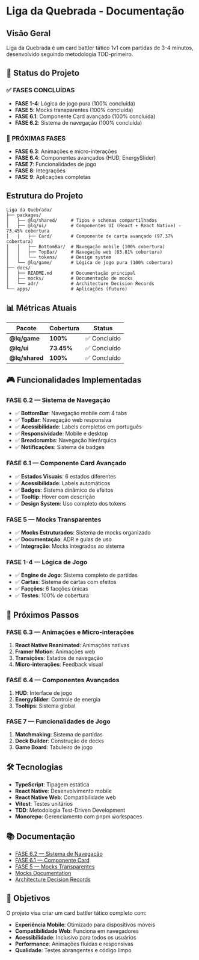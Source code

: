 # Liga da Quebrada - Documentação

## Visão Geral

Liga da Quebrada é um card battler tático 1v1 com partidas de 3-4 minutos, desenvolvido seguindo metodologia TDD-primeiro.

## 🎯 **Status do Projeto**

### ✅ **FASES CONCLUÍDAS**
- **FASE 1-4**: Lógica de jogo pura (100% concluída)
- **FASE 5**: Mocks transparentes (100% concluída)
- **FASE 6.1**: Componente Card avançado (100% concluída)
- **FASE 6.2**: Sistema de navegação (100% concluída)

### 🔄 **PRÓXIMAS FASES**
- **FASE 6.3**: Animações e micro-interações
- **FASE 6.4**: Componentes avançados (HUD, EnergySlider)
- **FASE 7**: Funcionalidades de jogo
- **FASE 8**: Integrações
- **FASE 9**: Aplicações completas

## Estrutura do Projeto

```
Liga da Quebrada/
├── packages/
│   ├── @lq/shared/     # Tipos e schemas compartilhados
│   ├── @lq/ui/         # Componentes UI (React + React Native) - 73.45% cobertura
│   │   ├── Card/       # Componente de carta avançado (97.37% cobertura)
│   │   ├── BottomBar/  # Navegação mobile (100% cobertura)
│   │   ├── TopBar/     # Navegação web (83.81% cobertura)
│   │   └── tokens/     # Design system
│   └── @lq/game/       # Lógica de jogo pura (100% cobertura)
├── docs/
│   ├── README.md       # Documentação principal
│   ├── mocks/          # Documentação de mocks
│   └── adr/            # Architecture Decision Records
└── apps/               # Aplicações (futuro)
```

## 📊 **Métricas Atuais**

| Pacote | Cobertura | Status |
|--------|-----------|--------|
| **@lq/game** | **100%** | ✅ Concluído |
| **@lq/ui** | **73.45%** | ✅ Concluído |
| **@lq/shared** | **100%** | ✅ Concluído |

## 🎮 **Funcionalidades Implementadas**

### **FASE 6.2 — Sistema de Navegação**
- ✅ **BottomBar**: Navegação mobile com 4 tabs
- ✅ **TopBar**: Navegação web responsiva
- ✅ **Acessibilidade**: Labels completos em português
- ✅ **Responsividade**: Mobile e desktop
- ✅ **Breadcrumbs**: Navegação hierárquica
- ✅ **Notificações**: Sistema de badges

### **FASE 6.1 — Componente Card Avançado**
- ✅ **Estados Visuais**: 6 estados diferentes
- ✅ **Acessibilidade**: Labels automáticos
- ✅ **Badges**: Sistema dinâmico de efeitos
- ✅ **Tooltip**: Hover com descrição
- ✅ **Design System**: Uso completo dos tokens

### **FASE 5 — Mocks Transparentes**
- ✅ **Mocks Estruturados**: Sistema de mocks organizado
- ✅ **Documentação**: ADR e guias de uso
- ✅ **Integração**: Mocks integrados ao sistema

### **FASE 1-4 — Lógica de Jogo**
- ✅ **Engine de Jogo**: Sistema completo de partidas
- ✅ **Cartas**: Sistema de cartas com efeitos
- ✅ **Facções**: 6 facções únicas
- ✅ **Testes**: 100% de cobertura

## 🚀 **Próximos Passos**

### **FASE 6.3 — Animações e Micro-interações**
1. **React Native Reanimated**: Animações nativas
2. **Framer Motion**: Animações web
3. **Transições**: Estados de navegação
4. **Micro-interações**: Feedback visual

### **FASE 6.4 — Componentes Avançados**
1. **HUD**: Interface de jogo
2. **EnergySlider**: Controle de energia
3. **Tooltips**: Sistema global

### **FASE 7 — Funcionalidades de Jogo**
1. **Matchmaking**: Sistema de partidas
2. **Deck Builder**: Construção de decks
3. **Game Board**: Tabuleiro de jogo

## 🛠 **Tecnologias**

- **TypeScript**: Tipagem estática
- **React Native**: Desenvolvimento mobile
- **React Native Web**: Compatibilidade web
- **Vitest**: Testes unitários
- **TDD**: Metodologia Test-Driven Development
- **Monorepo**: Gerenciamento com pnpm workspaces

## 📚 **Documentação**

- [FASE 6.2 — Sistema de Navegação](packages/@lq/ui/FASE6.2_SUMMARY.md)
- [FASE 6.1 — Componente Card](packages/@lq/ui/FASE6.1_SUMMARY.md)
- [FASE 5 — Mocks Transparentes](packages/@lq/game/FASE5_SUMMARY.md)
- [Mocks Documentation](docs/mocks/mocks.md)
- [Architecture Decision Records](docs/adr/)

## 🎯 **Objetivos**

O projeto visa criar um card battler tático completo com:
- **Experiência Mobile**: Otimizado para dispositivos móveis
- **Compatibilidade Web**: Funciona em navegadores
- **Acessibilidade**: Inclusivo para todos os usuários
- **Performance**: Animações fluidas e responsivas
- **Qualidade**: Testes abrangentes e código limpo
